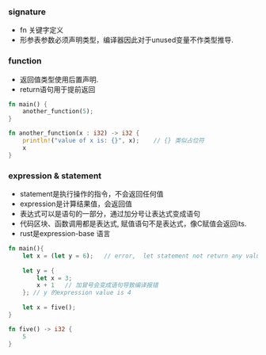### signature

- fn 关键字定义
- 形参表参数必须声明类型，编译器因此对于unused变量不作类型推导.

### function

- 返回值类型使用后置声明. 
- return语句用于提前返回

```rust
fn main() {
    another_function(5);
}

fn another_function(x : i32) -> i32 {
    println!("value of x is: {}", x);    // {} 类似占位符
    x
}
```

### expression & statement

- statement是执行操作的指令，不会返回任何值
- expression是计算结果值，会返回值
- 表达式可以是语句的一部分，通过加分号让表达式变成语句
- 代码区块、函数调用都是表达式,  赋值语句不是表达式，像C赋值会返回its.
- rust是expression-base 语言

```rust
fn main(){
    let x = (let y = 6);   // error,  let statement not return any value to bind
    
    let y = {
        let x = 3;
        x + 1   // 加冒号会变成语句导致编译报错
    }; // y 的expression value is 4
    
    let x = five();
}

fn five() -> i32 {
    5
}
```



